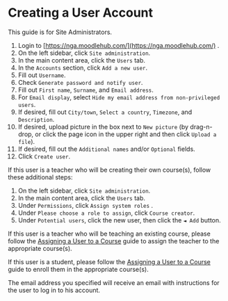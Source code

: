 # Creating a User Account

This guide is for Site Administrators.

1. Login to [https://nga.moodlehub.com/](https://nga.moodlehub.com/) .
2. On the left sidebar, click `Site administration`.
3. In the main content area, click the `Users` tab.
4. In the `Accounts` section, click `Add a new user`.
5. Fill out `Username`.
6. Check `Generate password and notify user`.
7. Fill out `First name`, `Surname`, and `Email address`.
8. For `Email display`, select `Hide my email address from non-privileged users`.
9. If desired, fill out `City/town`, `Select a country`, `Timezone`, and `Description`.
10. If desired, upload picture in the box next to `New picture` \(by drag-n-drop, or click the page icon in the upper right and then click `Upload a file`\).
11. If desired, fill out the `Additional names` and/or `Optional` fields.
12. Click `Create user`.

If this user is a teacher who will be creating their own course\(s\), follow these additional steps:

1. On the left sidebar, click `Site administration`.
2. In the main content area, click the `Users` tab.
3. Under `Permissions`, click `Assign system roles` .
4. Under `Please choose a role to assign`, click `Course creator`.
5. Under `Potential users`, click the new user, then click the `◄ Add` button.

If this user is a teacher who will be teaching an existing course, please follow the [Assigning a User to a Course](https://app.gitbook.com/@keith-lamothe/s/nga-test/nga-moodle-enrolling-a-student-in-a-course) guide to assign the teacher to the appropriate course\(s\).

If this user is a student, please follow the [Assigning a User to a Course](https://app.gitbook.com/@keith-lamothe/s/nga-test/nga-moodle-enrolling-a-student-in-a-course) guide to enroll them in the appropriate course\(s\).

The email address you specified will receive an email with instructions for the user to log in to his account.

